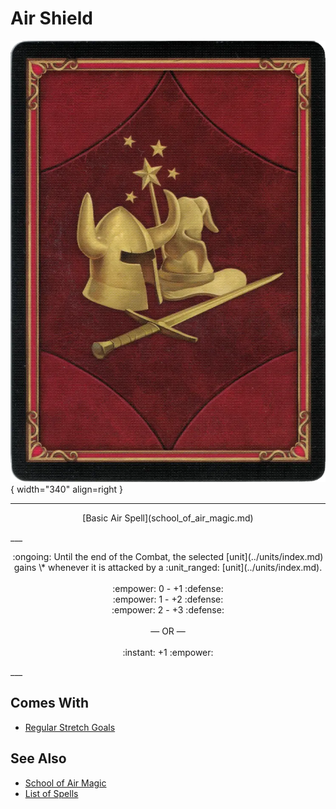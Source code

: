# Air Shield

![Air Shield](../assets/player-deck-back.webp){ width="340" align=right }

___
<p style="text-align: center;" markdown>[Basic Air Spell](school_of_air_magic.md)</p>
___
<p style="text-align: center;" markdown>:ongoing: Until the end of the Combat, the selected [unit](../units/index.md) gains \* whenever it is attacked by a :unit_ranged: [unit](../units/index.md).<br><br>:empower: 0 - +1 :defense:<br>:empower: 1 - +2 :defense:<br>:empower: 2 - +3 :defense:<br><br>— OR —<br><br>:instant: +1 :empower:</p>
___


## Comes With

- [Regular Stretch Goals](../content.md)


## See Also

- [School of Air Magic](school_of_air_magic.md)
- [List of Spells](index.md)
